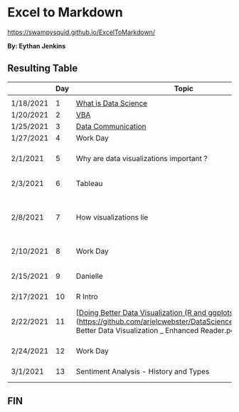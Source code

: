 # **Excel to Markdown**
https://swampysquid.github.io/ExcelToMarkdown/

**By: Eythan Jenkins**

## Resulting Table

| | **Day**| **Topic**| **Due**| 
| ---| ---| ---| ---| 
| | | | | 
| 1/18/2021| 1| [<u>What is Data Science </u>](https://docs.google.com/document/d/1yhVB9DfddvJIiXitX2ZC1W0D3cJbcvib5fWmUlgqNO0/edit)| | 
| 1/20/2021| 2| [<u>VBA</u>](https://docs.google.com/document/d/1ASoeI5CjFgyQTBm-HFPvmRC_94niTPx4s9crQEDVb10/edit)| [<u>HW1 - Excel</u>](https://docs.google.com/document/d/1g8eOYNe9sDmrstRgvFRZBskxjaIaD7Za4lFXSgPPkVw/edit)| 
| 1/25/2021| 3| [<u>Data Communication</u>](https://docs.google.com/document/d/1PTe_eezbRdZcxIOODyiQzDM4vtjVNJkVDC_7vZQSoZE/edit)| | 
| 1/27/2021| 4| Work Day| [<u>HW2 - VBA</u>](https://docs.google.com/document/d/1bTkmUon_Kq6_DupNw2Szh-T4rFGqzeA2aIIBy7m1yhk/edit)| 
| 2/1/2021| 5| Why are data visualizations important ?| [<u>Reading Due - Florence Nightengale</u>](https://docs.google.com/forms/d/1FBgScIpV9Vpa-jb1nlWuoCqOxFE7v5SmQtacpFHpIq8/edit)| 
| 2/3/2021| 6| Tableau| [<u>COVID Risk Calculator</u>](https://www.nytimes.com/2021/12/30/style/covid-risk-calculator.html)| 
| 2/8/2021| 7| How visualizations lie| [<u>Reading Due - Differnet Kinds of Data Visualization</u>](https://github.com/arielcwebster/DataScience/blob/main/visualdatacommunication.pdf)| 
| 2/10/2021| 8| Work Day| [<u>HW 3 - Tableau</u>](https://docs.google.com/document/d/1bta4t39rpvl-kXgO2pmZPGypWnYyBbiyzCPek9kxv9E/edit)| 
| 2/15/2021| 9| Danielle| Reading Due - How Charts Lie| 
| 2/17/2021| 10| R Intro| | 
| 2/22/2021| 11| [<u>Doing Better Data Visualization (R and ggplots tutorisl)</u>](https://github.com/arielcwebster/DataScience/blob/main/Doing Better Data Visualization _ Enhanced Reader.pdf)| [<u>Why Data is good for governments to provide</u>](https://www.theguardian.com/local-government-network/2013/oct/21/open-data-us-san-francisco)| 
| 2/24/2021| 12| Work Day| [<u>HW 4 - ggplots</u>](https://docs.google.com/document/u/0/d/1TXkdIoYaQrT3uLCqSY_RbHr2jYbZPsTP4KwXppt2sN0/edit)| 
| 3/1/2021| 13| Sentiment Analysis - History and Types| Data Annonymity| 

## FIN

